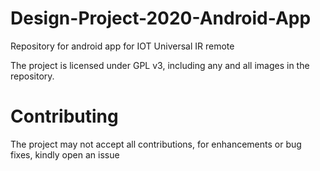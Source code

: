 # Design-Project-2020-Android-App
Repository for android app for IOT Universal IR remote

The project is licensed under GPL v3, including any and all images in the repository.

# Contributing

The project may not accept all contributions, for enhancements or bug fixes, kindly open an issue